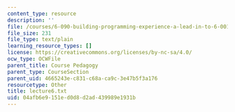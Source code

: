 ```yaml
---
content_type: resource
description: ''
file: /courses/6-090-building-programming-experience-a-lead-in-to-6-001-january-iap-2005/04afb6e9151ed0d8d2ad439989e1931b_lecture6.txt
file_size: 231
file_type: text/plain
learning_resource_types: []
license: https://creativecommons.org/licenses/by-nc-sa/4.0/
ocw_type: OCWFile
parent_title: Course Pedagogy
parent_type: CourseSection
parent_uid: 4665243e-c831-c68a-ca9c-3e47b5f3a176
resourcetype: Other
title: lecture6.txt
uid: 04afb6e9-151e-d0d8-d2ad-439989e1931b
---
```


